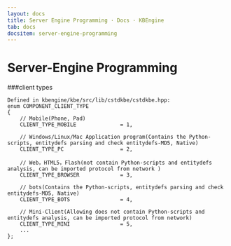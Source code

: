 ```yaml
---
layout: docs
title: Server Engine Programming · Docs · KBEngine
tab: docs
docsitem: server-engine-programming
---
```


Server-Engine Programming
====================


###client types

	Defined in kbengine/kbe/src/lib/cstdkbe/cstdkbe.hpp:
	enum COMPONENT_CLIENT_TYPE
	{
		// Mobile(Phone, Pad)
		CLIENT_TYPE_MOBILE				= 1,

		// Windows/Linux/Mac Application program(Contains the Python-scripts, entitydefs parsing and check entitydefs-MD5, Native)
		CLIENT_TYPE_PC					= 2,

		// Web，HTML5，Flash(not contain Python-scripts and entitydefs analysis, can be imported protocol from network )
		CLIENT_TYPE_BROWSER				= 3,

		// bots(Contains the Python-scripts, entitydefs parsing and check entitydefs-MD5, Native)
		CLIENT_TYPE_BOTS				= 4,

		// Mini-Client(Allowing does not contain Python-scripts and entitydefs analysis, can be imported protocol from network)
		CLIENT_TYPE_MINI				= 5,
		...
	};